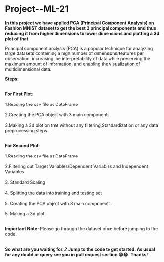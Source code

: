 # Project--ML-21


<table>

**In this project we have applied PCA (Principal Component Analysis) on Fashion MNIST dataset to get the best 3 principal components and thus reducing it from higher dimensions to lower dimensions and plotting a 3d plot of that.**

Principal component analysis (PCA) is a popular technique for analyzing large datasets containing a high number of dimensions/features per observation, increasing the interpretability of data while preserving the maximum amount of information, and enabling the visualization of multidimensional data.


**Steps**: <br></br>

 **For First Plot**:  <br></br>
1.Reading the csv file as DataFrame<br></br>
2.Creating the PCA object with 3 main components.<br></br>
3.Making a 3d plot on that without any filtering,Standardization or any data preprocessing steps.<br></br>


 **For Second Plot**: <br></br>
1.Reading the csv file as DataFrame<br></br>
2.Filtering out Target Variables/Dependent Variables and Independent Variables<br></br>
3. Standard Scaling<br></br>
4. Splitting the data into training and testing set<br></br>
5. Creating the PCA object with 3 main components.<br></br>
5. Making a 3d plot.<br></br>


**Important Note:**  Please go through the dataset once before jumping to the code.
  
</table>


**So what are you waiting for..? Jump to the code to get started. As usual for any doubt or query see you in pull request section 😁😂. Thanks!**
